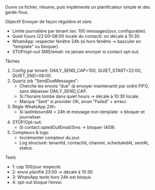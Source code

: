 Ouvre ce fichier, résume, puis implémente un planificateur simple et des garde-fous.

Objectif
Envoyer de façon régulière et sûre:
- Limite journalière par tenant (ex: 100 messages/jour, configurable).
- Quiet hours (22:00–08:00 locale du contact): on décale à 10:30.
- WhatsApp: respecter fenêtre 24h (si hors fenêtre → basculer en "template" ou bloquer).
- STOP/opt-out SMS/email: ne jamais envoyer si contact opt-out.

Tâches
1) Config par tenant: DAILY_SEND_CAP=100, QUIET_START=22:00, QUIET_END=08:00.
2) Quartz job "SendDueMessages":
   - Cherche les envois “due” (à envoyer maintenant) par ordre FIFO, sans dépasser DAILY_SEND_CAP.
   - Si l’horaire tombe dans quiet hours → décale à 10:30 locale.
   - Marque “Sent” si provider OK, sinon “Failed” + erreur.
3) Règle WhatsApp 24h:
   - Si lastInboundAt > 24h et message non-template → bloquer et journaliser.
4) STOP/Opt-out:
   - Si contact.optedOutEmail/Sms → bloquer (409).
5) Compteurs & logs:
   - Incrémenter compteur du jour.
   - Log structuré: tenantId, contactId, channel, scheduledAt, sentAt, status.

Tests
- 1: cap 100/jour respecté.
- 2: envoi planifié 23:00 → décale à 10:30.
- 3: WhatsApp texte hors 24h est bloqué.
- 4: opt-out bloque l’envoi.
